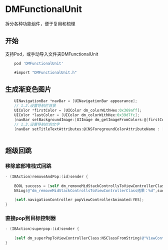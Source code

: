 # DMFunctionalUnit
拆分各种功能组件，便于复用和梳理

## 开始
支持Pod，或手动导入文件夹DMFunctionalUnit
```bash
    pod 'DMFunctionalUnit'
```

```objective-c
    #import "DMFunctionalUnit.h"
```

## 生成渐变色图片
```objective-c
    UINavigationBar *navBar = [UINavigationBar appearance];
    // 1.2.设置导航栏背景
    UIColor *firstColor = [UIColor dm_colorWithHex:0x369aff];
    UIColor *lastColor = [UIColor dm_colorWithHex:0x39d7fc];
    [navBar setBackgroundImage:[UIImage dm_getImageFromColors:@[firstColor,lastColor] withFrame:CGRectMake(0, 0,kScreenWidth,64)] forBarMetrics:UIBarMetricsDefault];
    // 1.3.设置导航栏的文字
    [navBar setTitleTextAttributes:@{NSForegroundColorAttributeName : [UIColor whiteColor]}];
    
```

## 超级回跳

### 移除底部堆栈式回跳
```objective-c
- (IBAction)removeAndPop:(id)sender {
    
    BOOL success = [self dm_removeMidStackControllsToViewControllerClass:NSClassFromString(@"ViewController")];
    NSLog(@"dm_removeMidStackControllsToViewControllerClass结果：%d",success);
    
    [self.navigationController popViewControllerAnimated:YES];
}
```

### 直接pop到目标控制器
```objective-c
- (IBAction)superpop:(id)sender {
    
    [self dm_superPopToViewControllerClass:NSClassFromString(@"ViewController") animated:YES];
}
```
